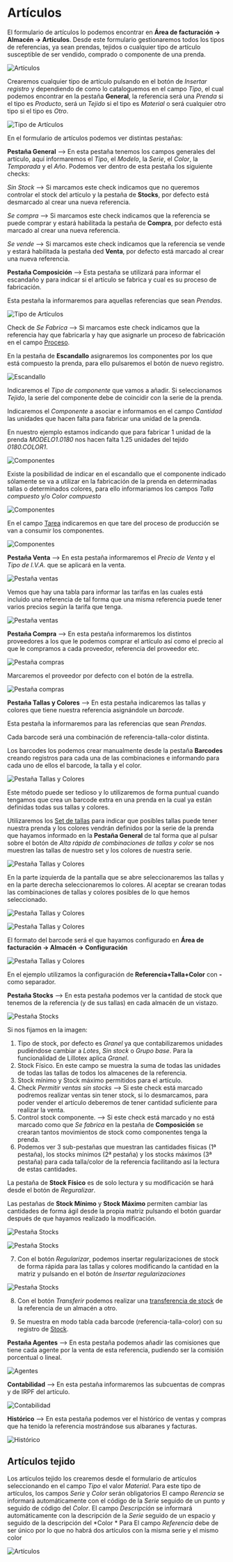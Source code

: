 # Artículos
El formulario de artículos lo podemos encontrar en **Área de facturación -> Almacén -> Artículos**. Desde este formulario gestionaremos todos los tipos de referencias, ya sean prendas, tejidos o cualquier tipo de artículo susceptible de ser vendido, comprado o componente de una prenda.

![Artículos](./img/formarticulos_almacen.png)

Crearemos cualquier tipo de artículo pulsando en el botón de *Insertar registro* y dependiendo de como lo cataloguemos en el campo *Tipo*, el cual podemos encontrar en la pestaña **General**, la referencia será una *Prenda* si el tipo es *Producto*, será un *Tejido* si el tipo es *Material* o será cualquier otro tipo si el tipo es *Otro*.

![Tipo de Artículos](./img/formarticulos2_almacen.png)

En el formulario de artículos podemos ver distintas pestañas:

**Pestaña General** --> En esta pestaña tenemos los campos generales del artículo, aquí informaremos el *Tipo*, el *Modelo*, la *Serie*, el *Color*, la *Temporada* y el *Año*. 
Podemos ver dentro de esta pestaña los siguiente checks:

*Sin Stock* --> Si marcamos este check indicamos que no queremos controlar el stock del artículo y la pestaña de **Stocks**, por defecto está desmarcado al crear una nueva referencia.

*Se compra* --> Si marcamos este check indicamos que la referencia se puede comprar y estará habilitada la pestaña de **Compra**, por defecto está marcado al crear una nueva referencia.

*Se vende* --> Si marcamos este check indicamos que la referencia se vende y estará habilitada la pestaña ded **Venta**, por defecto está marcado al crear una nueva referencia.

**Pestaña Composición** --> Esta pestaña se utilizará para informar el escandaño y para indicar si el artículo se fabrica y cual es su proceso de fabricación.

Esta pestaña la informaremos para aquellas referencias que sean *Prendas*.

![Tipo de Artículos](./img/formarticulos12_almacen.png)

Check de *Se Fabrica* --> Si marcamos este check indicamos que la referencia hay que fabricarla y hay que asignarle un proceso de fabricación en el campo [Proceso](/lillotex/areacolaboracion/Procesos/index.md). 

En la pestaña de **Escandallo** asignaremos los componentes por los que está compuesto la prenda, para ello pulsaremos el botón de nuevo registro. 

![Escandallo](./img/formarticulos13_almacen.png)

Indicaremos el *Tipo de componente* que vamos a añadir. Si seleccionamos *Tejido*, la serie del componente debe de coincidir con la serie de la prenda.

Indicaremos el *Componente* a asociar e informamos en el campo *Cantidad* las unidades que hacen falta para fabricar una unidad de la prenda. 

En nuestro ejemplo estamos indicando que para fabricar 1 unidad de la prenda *MODELO1.0180* nos hacen falta 1.25 unidades del tejido *0180.COLOR1*.

![Componentes](./img/formarticulos14_almacen.png)

Existe la posibilidad de indicar en el escandallo que el componente indicado sólamente se va a utilizar en la fabricación de la prenda en determinadas tallas o determinados colores, para ello informariamos los campos *Talla compuesto* y/o *Color compuesto*

![Componentes](./img/formarticulos15_almacen.png)

En el campo [Tarea](/lillotex/areacolaboracion/Procesos/index.md) indicaremos en que tare del proceso de producción se van a consumir los componentes.

![Componentes](./img/formarticulos16_almacen.png)

**Pestaña Venta** --> En esta pestaña informaremos el *Precio de Venta* y el *Tipo de I.V.A.* que se aplicará en la venta.

![Pestaña ventas](./img/formarticulos4_almacen.png)

Vemos que hay una tabla para informar las tarifas en las cuales está incluido una referencia de tal forma que una misma referencia puede tener varios precios según la tarifa que tenga.

![Pestaña ventas](./img/formarticulos5_almacen.png)

**Pestaña Compra** --> En esta pestaña informaremos los distintos proveedores a los que le podemos comprar el artículo así como el precio al que le compramos a cada proveedor, referencia del proveedor etc.

![Pestaña compras](./img/formarticulos6_almacen.png)

Marcaremos el proveedor por defecto con el botón de la estrella.

![Pestaña compras](./img/formarticulos7_almacen.png)

**Pestaña Tallas y Colores** --> En esta pestaña indicaremos las tallas y colores que tiene nuestra referencia asignándole un *barcode*. 

Esta pestaña la informaremos para las referencias que sean *Prendas*.

Cada barcode será una combinación de referencia-talla-color distinta. 

Los barcodes los podemos crear manualmente desde la pestaña **Barcodes** creando registros para cada una de las combinaciones e informando para cada uno de ellos el barcode, la talla y el color.

![Pestaña Tallas y Colores](./img/formarticulos8_almacen.png)

Este método puede ser tedioso y lo utilizaremos de forma puntual cuando tengamos que crea un barcode extra en una prenda en la cual ya están definidas todas sus tallas y colores.

Utilizaremos los [Set de tallas](./tallas.md) para indicar que posibles tallas puede tener nuestra prenda y los colores vendrán definidos por la serie de la prenda que hayamos informado en la **Pestaña General** de tal forma que al pulsar sobre el botón de *Alta rápida de combinaciones de  tallas y color* se nos muestren las tallas de nuestro set y los colores de nuestra serie.

![Pestaña Tallas y Colores](./img/formarticulos9_almacen.png)

En la parte izquierda de la pantalla que se abre seleccionaremos las tallas y en la parte derecha seleccionaremos lo colores.
Al aceptar se crearan todas las combinaciones de tallas y colores posibles de lo que hemos seleccionado.

![Pestaña Tallas y Colores](./img/formarticulos10_almacen.png)

![Pestaña Tallas y Colores](./img/formarticulos11_almacen.png)

El formato del barcode será el que hayamos configurado en **Área de facturación -> Almacén -> Configuración**

![Pestaña Tallas y Colores](./img/formflfactalma.png)

En el ejemplo utilizamos la configuración de **Referencia+Talla+Color** con  **-**  como separador.

**Pestaña Stocks** --> En esta pestaña podemos ver la cantidad de stock que tenemos de la referencia (y de sus tallas) en cada almacén de un vistazo.

![Pestaña Stocks](./img/formarticulos17_almacen.png)

Si nos fijamos en la imagen:
1. Tipo de stock, por defecto es *Granel* ya que contabilizaremos unidades pudiéndose cambiar a *Lotes*, *Sin stock* o *Grupo base*. Para la funcionalidad de Lillotex aplica *Granel*.
2. Stock Físico. En este campo se muestra la suma de todas las unidades de todas las tallas de todos los almacenes de la referencia.
3. Stock mínimo y Stock máximo permitidos para el artículo.
4. Check *Permitir ventas sin stocks* --> Si este check está marcado podremos realizar ventas sin tener stock, si lo desmarcamos, para poder vender el artículo deberemos de tener cantidad suficiente para realizar la venta.
5. Control stock componente. --> Si este check está marcado y no está marcado como que *Se fabrica* en la pestaña de **Composición** se crearan tantos movimientos de stock como componentes tenga la prenda.
6. Podemos ver 3 sub-pestañas que muestran las cantidades físicas (1ª pestaña), los stocks mínimos (2ª pestaña) y los stocks máximos (3ª pestaña) para cada talla/color de la referencia facilitando así la lectura de estas cantidades. 

La pestaña de **Stock Físico** es de solo lectura y su modificación se hará desde el botón de *Reguralizar*.

Las pestañas de **Stock Mínimo** y **Stock Máximo** permiten cambiar las cantidades de forma ágil desde la propia matriz pulsando el botón guardar después de que hayamos realizado la modificación.

![Pestaña Stocks](./img/formarticulos22_almacen.png)

![Pestaña Stocks](./img/formarticulos23_almacen.png)


7. Con el botón *Regularizar*, podemos insertar regularizaciones de stock de forma rápida para las tallas y colores modificando la cantidad en la matriz y pulsando en el botón de *Insertar regularizaciones*

![Pestaña Stocks](./img/formarticulos18_almacen.png)

8. Con el botón *Transferir* podemos realizar una [transferencia de stock](./transstock.md) de la referencia de un almacén a otro.

9. Se muestra en modo tabla cada barcode (referencia-talla-color) con su registro de [Stock](./stocks.md).

**Pestaña Agentes** --> En esta pestaña podemos añadir las comisiones que tiene cada agente por la venta de esta referencia, pudiendo ser la comisión porcentual o lineal.

![Agentes](./img/formarticulos19_almacen.png)

**Contabilidad** --> En esta pestaña informaremos las subcuentas de compras y de IRPF del artículo.

![Contabilidad](./img/formarticulos20_almacen.png)

**Histórico** --> En esta pestaña podemos ver el histórico de ventas y compras que ha tenido la referencia mostrándose sus albaranes y facturas.

![Histórico](./img/formarticulos21_almacen.png)


## Artículos tejido
Los artículos tejido los crearemos desde el formulario de artículos seleccionando en el campo *Tipo* el valor *Material*.
Para este tipo de artículos, los campos *Serie* y *Color* serán obligatorios
El campo *Rerencia* se informará automáticamente con el código de la *Serie* seguido de un punto y seguido de código del *Color*.
El campo *Descripción* se informará automáticamente con la descripción de la *Serie* seguido de un espacio y seguido de la descripción del *Color *
Para 
El campo *Referencia* debe de ser único por lo que no habrá dos artículos con la misma serie y el mismo color


![Artículos](./img/formarticulos3_almacen.png)



